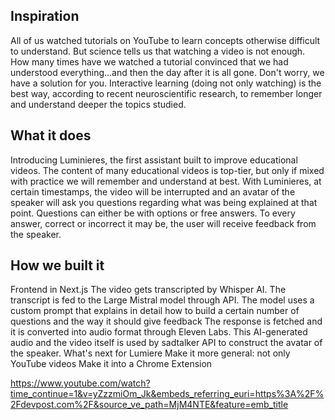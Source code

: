 ## Inspiration
All of us watched tutorials on YouTube to learn concepts otherwise difficult to understand. But science tells us that watching a video is not enough. How many times have we watched a tutorial convinced that we had understood everything...and then the day after it is all gone. Don't worry, we have a solution for you. Interactive learning (doing not only watching) is the best way, according to recent neuroscientific research, to remember longer and understand deeper the topics studied.

## What it does
Introducing Luminieres, the first assistant built to improve educational videos. The content of many educational videos is top-tier, but only if mixed with practice we will remember and understand at best. With Luminieres, at certain timestamps, the video will be interrupted and an avatar of the speaker will ask you questions regarding what was being explained at that point. Questions can either be with options or free answers. To every answer, correct or incorrect it may be, the user will receive feedback from the speaker.

## How we built it
Frontend in Next.js
The video gets transcripted by Whisper AI.
The transcript is fed to the Large Mistral model through API. The model uses a custom prompt that explains in detail how to build a certain number of questions and the way it should give feedback
The response is fetched and it is converted into audio format through Eleven Labs.
This AI-generated audio and the video itself is used by sadtalker API to construct the avatar of the speaker.
What's next for Lumiere
Make it more general: not only YouTube videos
Make it into a Chrome Extension


https://www.youtube.com/watch?time_continue=1&v=yZzzmiOm_Jk&embeds_referring_euri=https%3A%2F%2Fdevpost.com%2F&source_ve_path=MjM4NTE&feature=emb_title

